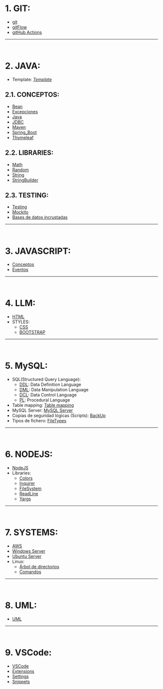 # 1. GIT:
- [git](./Git/git.md)
- [gitFlow](./Git/gitFlow.md)
- [gitHub Actions](./Git/gitHubActions.md)
---
<br>

# 2. JAVA:
- Template: *[Template](./Java/template)*
 ## 2.1. CONCEPTOS:
 - [Bean](./Java/concepts/Bean.md)
 - [Excepciones](./Java/concepts/Excepciones.md)
 - [Java](./Java/concepts/Java.md)
 - [JDBC](./Java/concepts/JDBC.md)
 - [Maven](./Java/concepts/Maven.md)
 - [Spring_Boot](./Java/concepts/Spring_Boot.md)
 - [Thymeleaf](./Java/concepts/Thymeleaf.md)

 ## 2.2. LIBRARIES:
 - [Math](./Java/libraries/Math.md)
 - [Random](./Java/libraries/Random.md)
 - [String](./Java/libraries/String.md)
 - [StringBuilder](./Java/libraries/StringBuilder.md)

 ## 2.3. TESTING:
 - [Testing](./Java/testing/test.md)
 - [Mockito](./Java/testing/mockito.md)
 - [Bases de datos incrustadas](./Java/testing/embeddedDB.md)
---
<br>

# 3. JAVASCRIPT: 
- [Conceptos](./JavaScript/js.md)
- [Eventos](./JavaScript/eventos.md)
---
<br>

# 4. LLM:
- [HTML](./LLM/HTML/html.md)
- STYLES: 
  - [CSS](./LLM/STYLES/CSS/css.md)
  - [BOOTSTRAP](./LLM/STYLES/BOOTSTRAP/bootstrap.md)
---
<br>

# 5. MySQL:
- SQL(Structured Query Language):
  - [DDL](./MySQL/DDL.md): Data Definition Language
  - [DML](./MySQL/DML.md): Data Manipulation Language
  - [DCL](./MySQL/DCL.md): Data Control Language
  - [PL](./MySQL/PL.md): Procedural Language
- Table mapping: [Table mapping](./MySQL/table_mapping/table_mapping.md)
- MySQL Server: [MySQL Server](./MySQL/MySQL_server.md)
- Copias de seguridad lógicas (Scripts): [BackUp](./MySQL/BackUp.md)
- Tipos de fichero: [FileTypes](./MySQL/fileTypes.pdf)
---
<br>

# 6. NODEJS:
- [NodeJS](./NodeJS/node.md)
- Libraries:
  - [Colors](./NodeJS/libraries/colors.md)
  - [Inquirer](./NodeJS/libraries/inquirer.md)
  - [FileSystem](./NodeJS/libraries/fileSystem.md)
  - [ReadLine](./NodeJS/libraries/readline.md)
  - [Yargs](./NodeJS/libraries/yargs.md)
---
<br>

# 7. SYSTEMS:
- [AWS](./Systems/aws.md)
- [Windows Server](./Systems/winServer.md)
- [Ubuntu Server](./Systems/ubuntuServer.md)
- Linux:
  - [Árbol de directorios](./Systems/LINUX/arbol_directorios.jpg)
  - [Comandos](./Systems/LINUX/Comandos_linux.md)
---
<br>

 # 8. UML:
 - [UML](./UML/uml.md)
---
<br>

# 9. VSCode:
- [VSCode](./VSCode/VSCode.md)
- [Extensions](./VSCode/extensions.txt)
- [Settings](./VSCode/settings.json)
- [Snippets](./VSCode/snippets/java.json)